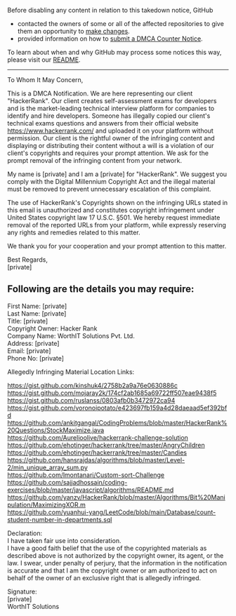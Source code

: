 Before disabling any content in relation to this takedown notice, GitHub
- contacted the owners of some or all of the affected repositories to give them an opportunity to [make changes](https://docs.github.com/en/github/site-policy/dmca-takedown-policy#a-how-does-this-actually-work).
- provided information on how to [submit a DMCA Counter Notice](https://docs.github.com/en/articles/guide-to-submitting-a-dmca-counter-notice).

To learn about when and why GitHub may process some notices this way, please visit our [README](https://github.com/github/dmca/blob/master/README.md#anatomy-of-a-takedown-notice).

---

To Whom It May Concern,

This is a DMCA Notification. We are here representing our client "HackerRank". Our client creates self-assessment exams for developers and is the market-leading technical interview platform for companies to identify and hire developers. Someone has illegally copied our client's technical exams questions and answers from their official website https://www.hackerrank.com/ and uploaded it on your platform without permission. Our client is the rightful owner of the infringing content and displaying or distributing their content without a will is a violation of our client's copyrights and requires your prompt attention. We ask for the prompt removal of the infringing content from your network.

My name is [private] and I am a [private] for "HackerRank". We suggest you comply with the Digital Millennium Copyright Act and the illegal material must be removed to prevent unnecessary escalation of this complaint.

The use of HackerRank's Copyrights shown on the infringing URLs stated in this email is unauthorized and constitutes copyright infringement under United States copyright law 17 U.S.C. §501. We hereby request immediate removal of the reported URLs from your platform, while expressly reserving any rights and remedies related to this matter.

We thank you for your cooperation and your prompt attention to this matter.

Best Regards,  
[private]

Following are the details you may require:
-------------------------------------------------------------

First Name: [private]  
Last Name: [private]  
Title: [private]  
Copyright Owner: Hacker Rank  
Company Name: WorthIT Solutions Pvt. Ltd.  
Address: [private]  
Email: [private]  
Phone No: [private]  


Allegedly Infringing Material Location Links:

https://gist.github.com/kinshuk4/2758b2a9a76e0630886c  
https://gist.github.com/mojaray2k/174cf2ab1685a69722ff507eae9438f5  
https://gist.github.com/ruslanss/0803afb0b3472972ca94  
https://gist.github.com/voronoipotato/e423697fb159a4d28daeaad5ef392bfd  
https://github.com/ankitgangal/CodingProblems/blob/master/HackerRank%20Questions/StockMaximize.java  
https://github.com/Aurelioolive/hackerrank-challenge-solution  
https://github.com/ehotinger/hackerrank/tree/master/AngryChildren  
https://github.com/ehotinger/hackerrank/tree/master/Candies  
https://github.com/hansrajdas/algorithms/blob/master/Level-2/min_unique_array_sum.py  
https://github.com/lmontanari/Custom-sort-Challenge  
https://github.com/sajjadhossain/coding-exercises/blob/master/javascript/algorithms/README.md  
https://github.com/yanzv/HackerRank/blob/master/Algorithms/Bit%20Manipulation/MaximizingXOR.m  
https://github.com/yuanhui-yang/LeetCode/blob/main/Database/count-student-number-in-departments.sql

Declaration:  
I have taken fair use into consideration.  
I have a good faith belief that the use of the copyrighted materials as described above is not authorized by the copyright owner, its agent, or the law. I swear, under penalty of perjury, that the information in the notification is accurate and that I am the copyright owner or am authorized to act on behalf of the owner of an exclusive right that is allegedly infringed.

Signature:  
[private]  
WorthIT Solutions
